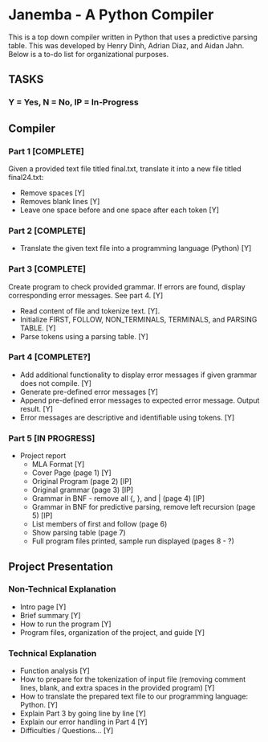 # Janemba - A Python Compiler

This is a top down compiler written in Python that uses a predictive parsing table. This was developed by Henry Dinh, Adrian Diaz, and Aidan Jahn. Below is a to-do list for organizational purposes.

## TASKS

### Y = Yes, N = No, IP = In-Progress

## Compiler

### Part 1 [COMPLETE]

Given a provided text file titled final.txt, translate it into a new file titled final24.txt:

-   Remove spaces [Y]
-   Removes blank lines [Y]
-   Leave one space before and one space after each token [Y]

### Part 2 [COMPLETE]

-   Translate the given text file into a programming language (Python) [Y]

### Part 3 [COMPLETE]

Create program to check provided grammar. If errors are found, display corresponding error messages. See part 4. [Y]

-   Read content of file and tokenize text. [Y].
-   Initialize FIRST, FOLLOW, NON_TERMINALS, TERMINALS, and PARSING TABLE. [Y]
-   Parse tokens using a parsing table. [Y]

### Part 4 [COMPLETE?]

-   Add additional functionality to display error messages if given grammar does not compile. [Y]
-   Generate pre-defined error messages [Y]
-   Append pre-defined error messages to expected error message. Output result. [Y]
-   Error messages are descriptive and identifiable using tokens. [Y]

### Part 5 [IN PROGRESS]

-   Project report
    -   MLA Format [Y]
    -   Cover Page (page 1) [Y]
    -   Original Program (page 2) [IP]
    -   Original grammar (page 3) [IP]
    -   Grammar in BNF - remove all {, }, and | (page 4) [IP]
    -   Grammar in BNF for predictive parsing, remove left recursion (page 5) [IP]
    -   List members of first and follow (page 6)
    -   Show parsing table (page 7)
    -   Full program files printed, sample run displayed (pages 8 - ?)

## Project Presentation

### Non-Technical Explanation

-   Intro page [Y]
-   Brief summary [Y]
-   How to run the program [Y]
-   Program files, organization of the project, and guide [Y]

### Technical Explanation

-   Function analysis [Y]
-   How to prepare for the tokenization of input file (removing comment lines, blank, and extra spaces in the provided program) [Y]
-   How to translate the prepared text file to our programming language: Python. [Y]
-   Explain Part 3 by going line by line [Y]
-   Explain our error handling in Part 4 [Y]
-   Difficulties / Questions... [Y]
